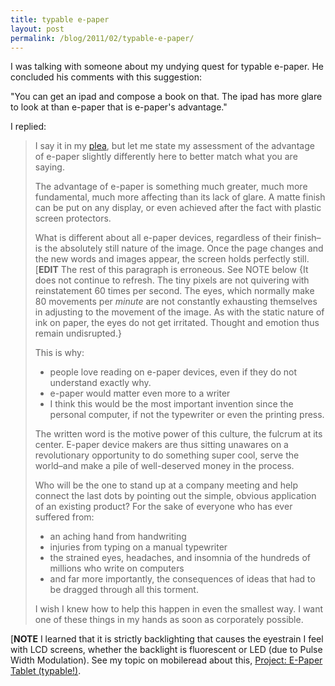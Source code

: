 ```yaml
---
title: typable e-paper
layout: post
permalink: /blog/2011/02/typable-e-paper/
---
```


I was talking with someone about my undying quest for typable e-paper. He concluded his comments with this suggestion:

"You can get an ipad and compose a book on that. The ipad has more glare to look at than e-paper that is e-paper's advantage."

I replied:

> I say it in my [plea](/blog/2011/01/e-ink-writing-device-a-plea/ (e-ink writing device: a plea)), but let me state my assessment of the advantage of e-paper slightly differently here to better match what you are saying.
>
> The advantage of e-paper is something much greater, much more fundamental, much more affecting than its lack of glare. A matte finish can be put on any display, or even achieved after the fact with plastic screen protectors.
>
> What is different about all e-paper devices, regardless of their finish–is the absolutely still nature of the image. Once the page changes and the new words and images appear, the screen holds perfectly still. [**EDIT** The rest of this paragraph is erroneous. See NOTE below {It does not continue to refresh. The tiny pixels are not quivering with reinstatement 60 times per second. The eyes, which normally make 80 movements per _minute_ are not constantly exhausting themselves in adjusting to the movement of the image. As with the static nature of ink on paper, the eyes do not get irritated. Thought and emotion thus remain undisrupted.}
>
> This is why:
>
>   * people love reading on e-paper devices, even if they do not understand exactly why.
>   * e-paper would matter even more to a writer
>   * I think this would be the most important invention since the personal computer, if not the typewriter or even the printing press.
>
> The written word is the motive power of this culture, the fulcrum at its center. E-paper device makers are thus sitting unawares on a revolutionary opportunity to do something super cool, serve the world–and make a pile of well-deserved money in the process.
>
> Who will be the one to stand up at a company meeting and help connect the last dots by pointing out the simple, obvious application of an existing product? For the sake of everyone who has ever suffered from:
>
>   * an aching hand from handwriting
>   * injuries from typing on a manual typewriter
>   * the strained eyes, headaches, and insomnia of the hundreds of millions who write on computers
>   * and far more importantly, the consequences of ideas that had to be dragged through all this torment.
>
> I wish I knew how to help this happen in even the smallest way. I want one of these things in my hands as soon as corporately possible.

[**NOTE** I learned that it is strictly backlighting that causes the eyestrain I feel with LCD screens, whether the backlight is fluorescent or LED (due to Pulse Width Modulation). See my topic on mobileread about this, [Project: E-Paper Tablet (typable!)](http://www.mobileread.com/forums/showthread.php?t=159007).

